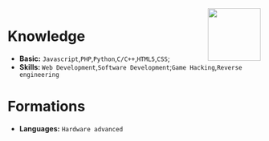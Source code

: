 <img align='right' src='https://cdn.discordapp.com/emojis/810934476711919646.png?v=1' width='105'>


# Knowledge

<ul>
   <li><strong>Basic:</strong> <code>Javascript</code>,<code>PHP</code>,<code>Python</code>,<code>C/C++</code>,<code>HTML5</code>,<code>CSS</code>;</li>
   <li><strong>Skills: </strong><code>Web Development</code>,<code>Software Development</code>;<code>Game Hacking</code>,<code>Reverse engineering</code></li>
</ul>

# Formations

<ul>
   <li><strong>Languages:</strong> <code>Hardware advanced</code></li>
</ul>
